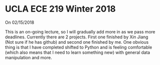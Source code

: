 # UCLA ECE 219 Winter 2018

On 02/15/2018

This is an on-going lecture, so I will gradually add more in as we pass more deadlines. Currently there are 2 projects. First one finished by Xin Jiang (Not sure if he has github) and second one finished by me. One obvious thing is that I have completed shifted to Python and is feeling comfortable (which also means that I need to learn something new) with general data manipulation and more.